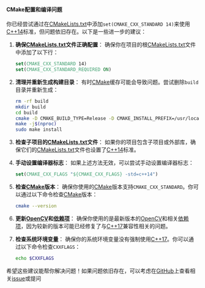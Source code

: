 

#### CMake配置和编译问题

你已经尝试通过在[CMakeLists.txt](https://zh.wikipedia.org/wiki/CMakeLists.txt)中添加`set(CMAKE_CXX_STANDARD 14)`来使用[C++14](https://zh.wikipedia.org/wiki/C++14)标准，但问题依旧存在。以下是一些进一步的建议：

1. **确保[CMakeLists.txt](https://zh.wikipedia.org/wiki/CMakeLists.txt)文件正确配置**：
   确保你在项目的根[CMakeLists.txt](https://zh.wikipedia.org/wiki/CMakeLists.txt)文件中添加了以下行：
   ```cmake
   set(CMAKE_CXX_STANDARD 14)
   set(CMAKE_CXX_STANDARD_REQUIRED ON)
   ```

2. **清理并重新生成构建目录**：
   有时[CMake](https://zh.wikipedia.org/wiki/CMake)缓存可能会导致问题。尝试删除`build`目录并重新生成：
   ```bash
   rm -rf build
   mkdir build
   cd build
   cmake -D CMAKE_BUILD_TYPE=Release -D CMAKE_INSTALL_PREFIX=/usr/local ..
   make -j$(nproc)
   sudo make install
   ```

3. **检查子项目的[CMakeLists.txt](https://zh.wikipedia.org/wiki/CMakeLists.txt)文件**：
   如果你的项目包含子项目或外部库，确保它们的[CMakeLists.txt](https://zh.wikipedia.org/wiki/CMakeLists.txt)文件也设置了[C++14](https://zh.wikipedia.org/wiki/C++14)标准。

4. **手动设置编译器标志**：
   如果上述方法无效，可以尝试手动设置编译器标志：
   ```cmake
   set(CMAKE_CXX_FLAGS "${CMAKE_CXX_FLAGS} -std=c++14")
   ```

5. **检查[CMake](https://zh.wikipedia.org/wiki/CMake)版本**：
   确保你使用的[CMake](https://zh.wikipedia.org/wiki/CMake)版本支持`CMAKE_CXX_STANDARD`。你可以通过以下命令检查[CMake](https://zh.wikipedia.org/wiki/CMake)版本：
   ```bash
   cmake --version
   ```

6. **更新[OpenCV](https://zh.wikipedia.org/wiki/OpenCV)和[依赖项](https://zh.wikipedia.org/wiki/依赖项)**：
   确保你使用的是最新版本的[OpenCV](https://zh.wikipedia.org/wiki/OpenCV)和相关[依赖项](https://zh.wikipedia.org/wiki/依赖项)，因为较新的版本可能已经修复了与[C++17](https://zh.wikipedia.org/wiki/C++17)兼容性相关的问题。

7. **检查系统环境变量**：
   确保你的系统环境变量没有强制使用[C++17](https://zh.wikipedia.org/wiki/C++17)。你可以通过以下命令检查`CXXFLAGS`：
   ```bash
   echo $CXXFLAGS
   ```

希望这些建议能帮你解决问题！如果问题依旧存在，可以考虑在[GitHub](https://zh.wikipedia.org/wiki/GitHub)上查看相关[issue](https://zh.wikipedia.org/wiki/issue)或提问